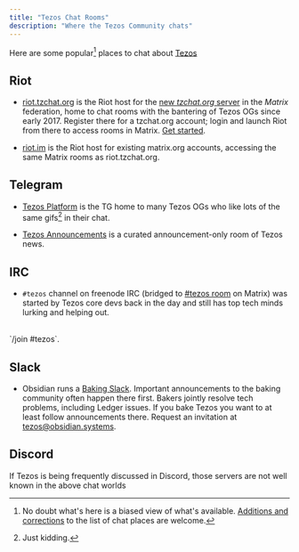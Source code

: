 ```yaml
---
title: "Tezos Chat Rooms"
description: "Where the Tezos Community chats"
---
```


Here are some popular[^1] places to chat about [Tezos](https://tezos.com/)

[^1]: No doubt what's here is a biased view of what's available. [Additions and corrections](https://github.com/fredcy/tzchat-web/issues) to the list of chat places are welcome.

## Riot

+ [riot.tzchat.org](https://riot.tzchat.org) is the Riot host for the
[new *tzchat.org* server](/pages/tzchat) in the *Matrix* federation,
home to chat rooms with the
bantering of Tezos OGs since early 2017.  Register there for a tzchat.org
account; login and launch Riot from there to access rooms in Matrix.
[Get started](/pages/get-started).

+ [riot.im](https://riot.im) is the Riot host for existing matrix.org accounts, accessing the same Matrix rooms as riot.tzchat.org.

## Telegram

+ [Tezos Platform](https://t.me/tezosplatform) is the TG home to many Tezos
OGs who like lots of the same gifs[^2] in their chat.
[^2]: Just kidding.

+ [Tezos Announcements](https://t.me/TezosAnnouncements) is a curated announcement-only room of Tezos news.

## IRC

+ `#tezos` channel on freenode IRC
(bridged to [#tezos room](https://riot.tzchat.org/#/room/#freenode_#tezos:matrix.org) on Matrix) was started by Tezos core devs back in the day and still has top tech minds lurking and helping out.
<br>
`/join #tezos`.

## Slack

+ Obsidian runs a [Baking Slack](https://tezos-baking.slack.com).
Important announcements to the baking community often happen there first.
Bakers jointly resolve tech problems, including Ledger issues.
If you bake Tezos you want to at least follow announcements there.
Request an invitation at [tezos@obsidian.systems](mailto:tezos@obsidian.systems).

## Discord

If Tezos is being frequently discussed in Discord, those servers are not well known in the above chat worlds 
